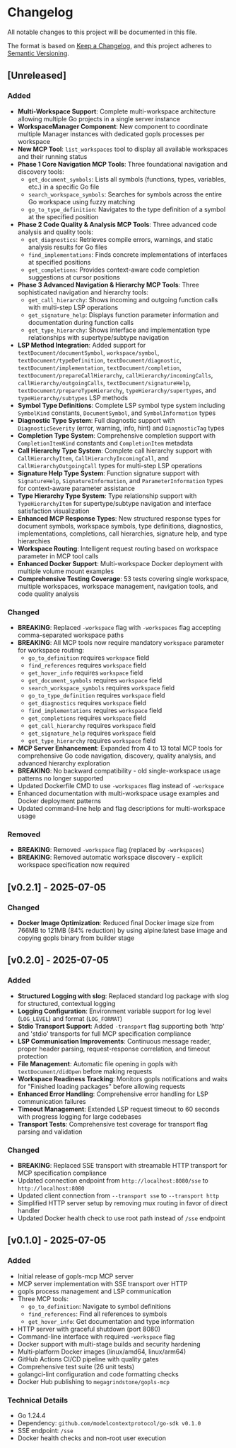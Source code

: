 # Changelog

All notable changes to this project will be documented in this file.

The format is based on [Keep a Changelog](https://keepachangelog.com/en/1.0.0/),
and this project adheres to [Semantic Versioning](https://semver.org/spec/v2.0.0.html).

## [Unreleased]

### Added

- **Multi-Workspace Support**: Complete multi-workspace architecture allowing multiple Go projects in a single server instance
- **WorkspaceManager Component**: New component to coordinate multiple Manager instances with dedicated gopls processes per workspace
- **New MCP Tool**: `list_workspaces` tool to display all available workspaces and their running status
- **Phase 1 Core Navigation MCP Tools**: Three foundational navigation and discovery tools:
  - `get_document_symbols`: Lists all symbols (functions, types, variables, etc.) in a specific Go file
  - `search_workspace_symbols`: Searches for symbols across the entire Go workspace using fuzzy matching
  - `go_to_type_definition`: Navigates to the type definition of a symbol at the specified position
- **Phase 2 Code Quality & Analysis MCP Tools**: Three advanced code analysis and quality tools:
  - `get_diagnostics`: Retrieves compile errors, warnings, and static analysis results for Go files
  - `find_implementations`: Finds concrete implementations of interfaces at specified positions
  - `get_completions`: Provides context-aware code completion suggestions at cursor positions
- **Phase 3 Advanced Navigation & Hierarchy MCP Tools**: Three sophisticated navigation and hierarchy tools:
  - `get_call_hierarchy`: Shows incoming and outgoing function calls with multi-step LSP operations
  - `get_signature_help`: Displays function parameter information and documentation during function calls
  - `get_type_hierarchy`: Shows interface and implementation type relationships with supertype/subtype navigation
- **LSP Method Integration**: Added support for `textDocument/documentSymbol`, `workspace/symbol`, `textDocument/typeDefinition`, `textDocument/diagnostic`, `textDocument/implementation`, `textDocument/completion`, `textDocument/prepareCallHierarchy`, `callHierarchy/incomingCalls`, `callHierarchy/outgoingCalls`, `textDocument/signatureHelp`, `textDocument/prepareTypeHierarchy`, `typeHierarchy/supertypes`, and `typeHierarchy/subtypes` LSP methods
- **Symbol Type Definitions**: Complete LSP symbol type system including `SymbolKind` constants, `DocumentSymbol`, and `SymbolInformation` types
- **Diagnostic Type System**: Full diagnostic support with `DiagnosticSeverity` (error, warning, info, hint) and `DiagnosticTag` types
- **Completion Type System**: Comprehensive completion support with `CompletionItemKind` constants and `CompletionItem` metadata
- **Call Hierarchy Type System**: Complete call hierarchy support with `CallHierarchyItem`, `CallHierarchyIncomingCall`, and `CallHierarchyOutgoingCall` types for multi-step LSP operations
- **Signature Help Type System**: Function signature support with `SignatureHelp`, `SignatureInformation`, and `ParameterInformation` types for context-aware parameter assistance
- **Type Hierarchy Type System**: Type relationship support with `TypeHierarchyItem` for supertype/subtype navigation and interface satisfaction visualization
- **Enhanced MCP Response Types**: New structured response types for document symbols, workspace symbols, type definitions, diagnostics, implementations, completions, call hierarchies, signature help, and type hierarchies
- **Workspace Routing**: Intelligent request routing based on workspace parameter in MCP tool calls
- **Enhanced Docker Support**: Multi-workspace Docker deployment with multiple volume mount examples
- **Comprehensive Testing Coverage**: 53 tests covering single workspace, multiple workspaces, workspace management, navigation tools, and code quality analysis

### Changed

- **BREAKING**: Replaced `-workspace` flag with `-workspaces` flag accepting comma-separated workspace paths
- **BREAKING**: All MCP tools now require mandatory `workspace` parameter for workspace routing:
  - `go_to_definition` requires `workspace` field
  - `find_references` requires `workspace` field  
  - `get_hover_info` requires `workspace` field
  - `get_document_symbols` requires `workspace` field
  - `search_workspace_symbols` requires `workspace` field
  - `go_to_type_definition` requires `workspace` field
  - `get_diagnostics` requires `workspace` field
  - `find_implementations` requires `workspace` field
  - `get_completions` requires `workspace` field
  - `get_call_hierarchy` requires `workspace` field
  - `get_signature_help` requires `workspace` field
  - `get_type_hierarchy` requires `workspace` field
- **MCP Server Enhancement**: Expanded from 4 to 13 total MCP tools for comprehensive Go code navigation, discovery, quality analysis, and advanced hierarchy exploration
- **BREAKING**: No backward compatibility - old single-workspace usage patterns no longer supported
- Updated Dockerfile CMD to use `-workspaces` flag instead of `-workspace`
- Enhanced documentation with multi-workspace usage examples and Docker deployment patterns
- Updated command-line help and flag descriptions for multi-workspace usage

### Removed

- **BREAKING**: Removed `-workspace` flag (replaced by `-workspaces`)
- **BREAKING**: Removed automatic workspace discovery - explicit workspace specification now required

## [v0.2.1] - 2025-07-05

### Changed

- **Docker Image Optimization**: Reduced final Docker image size from 766MB to 121MB (84% reduction) by using alpine:latest base image and copying gopls binary from builder stage

## [v0.2.0] - 2025-07-05

### Added

- **Structured Logging with slog**: Replaced standard log package with slog for structured, contextual logging
- **Logging Configuration**: Environment variable support for log level (`LOG_LEVEL`) and format (`LOG_FORMAT`)
- **Stdio Transport Support**: Added `-transport` flag supporting both 'http' and 'stdio' transports for full MCP specification compliance
- **LSP Communication Improvements**: Continuous message reader, proper header parsing, request-response correlation, and timeout protection
- **File Management**: Automatic file opening in gopls with `textDocument/didOpen` before making requests
- **Workspace Readiness Tracking**: Monitors gopls notifications and waits for "Finished loading packages" before allowing requests
- **Enhanced Error Handling**: Comprehensive error handling for LSP communication failures
- **Timeout Management**: Extended LSP request timeout to 60 seconds with progress logging for large codebases
- **Transport Tests**: Comprehensive test coverage for transport flag parsing and validation

### Changed

- **BREAKING**: Replaced SSE transport with streamable HTTP transport for MCP specification compliance
- Updated connection endpoint from `http://localhost:8080/sse` to `http://localhost:8080`
- Updated client connection from `--transport sse` to `--transport http`
- Simplified HTTP server setup by removing mux routing in favor of direct handler
- Updated Docker health check to use root path instead of `/sse` endpoint

## [v0.1.0] - 2025-07-05

### Added

- Initial release of gopls-mcp MCP server
- MCP server implementation with SSE transport over HTTP
- gopls process management and LSP communication
- Three MCP tools:
  - `go_to_definition`: Navigate to symbol definitions
  - `find_references`: Find all references to symbols
  - `get_hover_info`: Get documentation and type information
- HTTP server with graceful shutdown (port 8080)
- Command-line interface with required `-workspace` flag
- Docker support with multi-stage builds and security hardening
- Multi-platform Docker images (linux/amd64, linux/arm64)
- GitHub Actions CI/CD pipeline with quality gates
- Comprehensive test suite (26 unit tests)
- golangci-lint configuration and code formatting checks
- Docker Hub publishing to `megagrindstone/gopls-mcp`

### Technical Details

- Go 1.24.4
- Dependency: `github.com/modelcontextprotocol/go-sdk v0.1.0`
- SSE endpoint: `/sse`
- Docker health checks and non-root user execution

